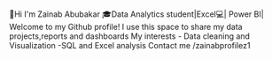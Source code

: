 👋Hi I'm Zainab Abubakar
🎓Data Analytics student|Excel💻| Power BI|
Welcome to my Github profile!
I use this space to share my data projects,reports and dashboards
My interests - Data cleaning and Visualization
-SQL and Excel analysis
Contact me  /zainabprofilez1
